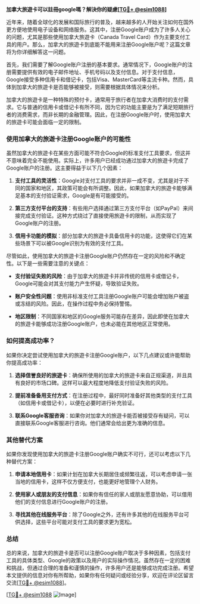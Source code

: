 **加拿大旅遊卡可以註冊google嗎？解決你的疑慮[[TG💪+ @esim1088](https://t.me/s/esim1088)]**

近年来，随着全球化的发展和国际旅行的普及，越来越多的人开始关注如何在国外更方便地使用电子设备和网络服务。这其中，注册Google账户成为了许多人关心的问题，尤其是那些使用加拿大旅遊卡（Canada Travel Card）作为主要支付工具的用户。那么，加拿大的旅遊卡到底能不能用来注册Google账户呢？这篇文章将为你详细解答这一问题。

首先，我们需要了解Google账户注册的基本要求。通常情况下，Google账户的注册需要提供有效的电子邮件地址、手机号码以及支付信息。对于支付信息，Google接受多种信用卡和借记卡，包括Visa、MasterCard等主流卡种。然而，具体到加拿大的旅遊卡是否能够被接受，则需要根据具体情况来分析。

加拿大的旅遊卡是一种特殊的预付卡，通常用于旅行者在加拿大消费时的支付需求。它与普通的信用卡或借记卡有所不同，因为它的功能主要是为了满足短期旅行者的消费需求，而非长期的金融管理。因此，在注册Google账户时，使用加拿大的旅遊卡可能会面临一定的限制。

### 使用加拿大的旅遊卡注册Google账户的可能性

虽然加拿大的旅遊卡在某些方面可能不符合Google的标准支付工具要求，但这并不意味着完全不能使用。实际上，许多用户已经成功通过加拿大的旅遊卡完成了Google账户的注册。这主要得益于以下几个因素：

1. **支付工具的灵活性**：Google对支付工具的要求并非一成不变，尤其是对于不同的国家和地区，其政策可能会有所调整。因此，如果加拿大的旅遊卡能够满足基本的支付验证需求，Google是有可能接受的。

2. **第三方支付平台的支持**：有些用户选择通过第三方支付平台（如PayPal）来间接完成支付验证。这种方式绕过了直接使用旅遊卡的限制，从而实现了Google账户的注册。

3. **信用卡功能的模拟**：部分加拿大的旅遊卡具备信用卡的功能，这使得它们在某些场景下可以被Google识别为有效的支付工具。

尽管如此，使用加拿大的旅遊卡注册Google账户仍然存在一定的风险和不确定性。以下是一些需要注意的关键点：

- **支付验证失败的风险**：由于加拿大的旅遊卡并非传统的信用卡或借记卡，Google可能会对其支付能力产生怀疑，导致验证失败。
  
- **账户安全性问题**：使用非标准支付工具注册Google账户可能会增加账户被盗或冻结的风险。因此，在操作过程中务必保持警惕。

- **地区限制**：不同国家和地区的Google服务可能存在差异，因此即使在加拿大的旅遊卡能够成功注册Google账户，也未必能在其他地区正常使用。

### 如何提高成功率？

如果你决定尝试使用加拿大的旅遊卡注册Google账户，以下几点建议或许能帮助你提高成功率：

1. **选择信誉良好的旅遊卡**：确保所使用的加拿大的旅遊卡来自正规渠道，并且具有良好的市场口碑。这样可以最大程度地降低支付验证失败的风险。

2. **提前准备备用支付方式**：在注册过程中，最好同时准备好其他类型的支付工具（如信用卡或借记卡），以便在必要时进行补充验证。

3. **联系Google客服咨询**：如果你对加拿大的旅遊卡能否被接受存有疑问，可以直接联系Google客服进行咨询。他们通常会给出更为准确的信息。

### 其他替代方案

如果你发现使用加拿大的旅遊卡注册Google账户确实不可行，还可以考虑以下几种替代方案：

1. **申请本地信用卡**：如果计划在加拿大长期居住或频繁往返，可以考虑申请一张当地的信用卡，这样不仅方便支付，也能更好地管理个人财务。

2. **使用家人或朋友的支付信息**：如果你有信任的家人或朋友愿意协助，可以借用他们的支付信息进行Google账户的注册。

3. **寻找其他在线服务平台**：除了Google之外，还有许多其他的在线服务平台可供选择，这些平台可能对支付工具的要求更为宽松。

### 总结

总的来说，加拿大的旅遊卡是否可以注册Google账户取决于多种因素，包括支付工具的具体类型、Google的政策以及用户的实际操作情况。虽然存在一定的困难和挑战，但通过合理的准备和谨慎的操作，许多用户还是能够成功完成注册。希望本文提供的信息对你有所帮助，如果你有任何疑问或经验分享，欢迎在评论区留言交流[[TG💪+ @esim1088](https://t.me/s/esim1088)]。

[[TG💪+ @esim1088](https://t.me/s/esim1088) ![Image](https://i.postimg.cc/4NQfJmqS/Snipaste-2025-05-13-00-14-12.png)]